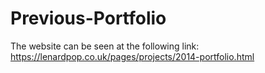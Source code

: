 # Previous-Portfolio

The website can be seen at the following link: https://lenardpop.co.uk/pages/projects/2014-portfolio.html
